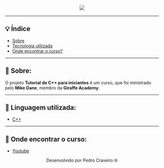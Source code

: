 <!-- Colocar uma logo no projeto -->
<!-- HTML -->
<h1 align="center">
    <img src="https://ik.imagekit.io/elankfmjpxmn/c___ecrchArTyqG8.png?updatedAt=1636677265022"> <!-- URL da imagen -->
</h1>

---

## 💡 Índice

<!-- Logo C++ Animada 
<h1>
    <img src="photo/c++.gif">
</h1> -->

- [Sobre](#-sobre)
- [Tecnologia utilizada](#-tecnologias-utilizadas)
- [Onde encontrar o curso?](#-onde-encontrar-o-curso)

---

## 📑 Sobre: 

O projeto **Tutorial de C++ para iniciantes** é um curso, que foi ministrado pelo **Mike Dane**, membro da **Giraffe Academy**. 

---

## 📑 Linguagem utilizada:

- [C++](https://www.cplusplus.com/)

---

## 📑 Onde encontrar o curso:

- [Youtube](https://www.youtube.com/watch?v=vLnPwxZdW4Y)

<p align="center"> Desenvolvido por Pedro Craveiro 🌐</p>